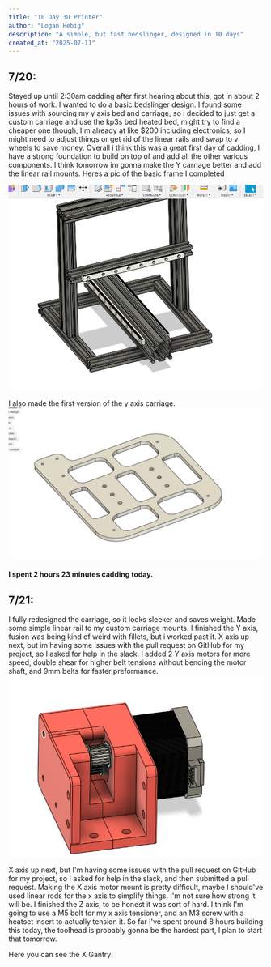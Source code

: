```yaml
---
title: "10 Day 3D Printer"
author: "Logan Hebig"
description: "A simple, but fast bedslinger, designed in 10 days"
created_at: "2025-07-11"
---
```


## 7/20:
Stayed up until 2:30am cadding after first hearing about this, got in about 2 hours of work. I wanted to do a basic bedslinger design. I found some issues with sourcing my y axis bed and carriage, so i decided to just get a custom carriage and use the kp3s bed heated bed, might try to find a cheaper one though, I'm already at like $200 including electronics, so I might need to adjust things or get rid of the linear rails and swap to v wheels to save money. Overall i think this was a great first day of cadding, I have a strong foundation to build on top of and add all the other various components. I think tomorrow im gonna make the Y carriage better and add the linear rail mounts. Heres a pic of the basic frame I completed

<img src="https://github.com/Logan13603/10-day-3D-printer/blob/main/gallery/June%2020th/Screenshot%202025-07-21%20013005.png" width="700">

I also made the first version of the y axis carriage.
<img src="https://github.com/Logan13603/10-day-3D-printer/blob/main/gallery/June%2020th/Screenshot%202025-07-21%20021331.png" width="700">

#### I spent 2 hours 23 minutes cadding today.


## 7/21:
I fully redesigned the carriage, so it looks sleeker and saves weight. Made some simple linear rail to my custom carriage mounts. I finished the Y axis, fusion was being kind of weird with fillets, but i worked past it. X axis up next, but im having some issues with the pull request on GitHub for my project, so I asked for help in the slack. I added 2 Y axis motors for more speed, double shear for higher belt tensions without bending the motor shaft, and 9mm belts for faster preformance.
<img src="https://github.com/Logan13603/10-day-3D-printer/blob/main/gallery/June%2021st/motor%20mount.png" width="700">

X axis up next, but I'm having some issues with the pull request on GitHub for my project, so I asked for help in the slack, and then submitted a pull request. Making the X axis motor mount is pretty difficult, maybe I should've used linear rods for the x axis to simplify things. I'm not sure how strong it will be. I finished the Z axis, to be honest it was sort of hard. I think I'm going to use a M5 bolt for my x axis tensioner, and an M3 screw with a heatset insert to actually tension it.  So far I've spent around 8 hours building this today, the toolhead is probably gonna be the hardest part, I plan to start that tomorrow. 

Here you can see the X Gantry: 
